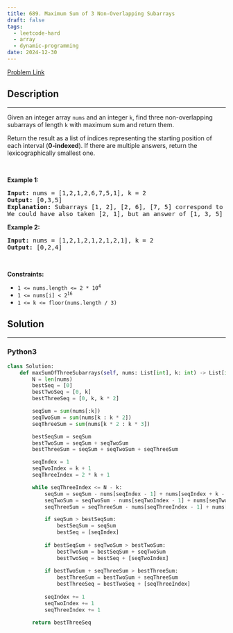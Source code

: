 ```yaml
---
title: 689. Maximum Sum of 3 Non-Overlapping Subarrays
draft: false
tags: 
  - leetcode-hard
  - array
  - dynamic-programming
date: 2024-12-30
---
```


[Problem Link](https://leetcode.com/problems/maximum-sum-of-3-non-overlapping-subarrays/)

## Description

---
<p>Given an integer array <code>nums</code> and an integer <code>k</code>, find three non-overlapping subarrays of length <code>k</code> with maximum sum and return them.</p>

<p>Return the result as a list of indices representing the starting position of each interval (<strong>0-indexed</strong>). If there are multiple answers, return the lexicographically smallest one.</p>

<p>&nbsp;</p>
<p><strong class="example">Example 1:</strong></p>

<pre>
<strong>Input:</strong> nums = [1,2,1,2,6,7,5,1], k = 2
<strong>Output:</strong> [0,3,5]
<strong>Explanation:</strong> Subarrays [1, 2], [2, 6], [7, 5] correspond to the starting indices [0, 3, 5].
We could have also taken [2, 1], but an answer of [1, 3, 5] would be lexicographically smaller.
</pre>

<p><strong class="example">Example 2:</strong></p>

<pre>
<strong>Input:</strong> nums = [1,2,1,2,1,2,1,2,1], k = 2
<strong>Output:</strong> [0,2,4]
</pre>

<p>&nbsp;</p>
<p><strong>Constraints:</strong></p>

<ul>
	<li><code>1 &lt;= nums.length &lt;= 2 * 10<sup>4</sup></code></li>
	<li><code>1 &lt;= nums[i] &lt;&nbsp;2<sup>16</sup></code></li>
	<li><code>1 &lt;= k &lt;= floor(nums.length / 3)</code></li>
</ul>


## Solution

---
### Python3
``` py title='maximum-sum-of-3-non-overlapping-subarrays'
class Solution:
    def maxSumOfThreeSubarrays(self, nums: List[int], k: int) -> List[int]:
        N = len(nums)
        bestSeq = [0]
        bestTwoSeq = [0, k]
        bestThreeSeq = [0, k, k * 2]

        seqSum = sum(nums[:k])
        seqTwoSum = sum(nums[k : k * 2])
        seqThreeSum = sum(nums[k * 2 : k * 3])

        bestSeqSum = seqSum
        bestTwoSum = seqSum + seqTwoSum
        bestThreeSum = seqSum + seqTwoSum + seqThreeSum

        seqIndex = 1
        seqTwoIndex = k + 1
        seqThreeIndex = 2 * k + 1

        while seqThreeIndex <= N - k:
            seqSum = seqSum - nums[seqIndex - 1] + nums[seqIndex + k - 1]
            seqTwoSum = seqTwoSum - nums[seqTwoIndex - 1] + nums[seqTwoIndex + k - 1]
            seqThreeSum = seqThreeSum - nums[seqThreeIndex - 1] + nums[seqThreeIndex + k - 1]

            if seqSum > bestSeqSum:
                bestSeqSum = seqSum
                bestSeq = [seqIndex]
            
            if bestSeqSum + seqTwoSum > bestTwoSum:
                bestTwoSum = bestSeqSum + seqTwoSum
                bestTwoSeq = bestSeq + [seqTwoIndex]
            
            if bestTwoSum + seqThreeSum > bestThreeSum:
                bestThreeSum = bestTwoSum + seqThreeSum
                bestThreeSeq = bestTwoSeq + [seqThreeIndex]
            
            seqIndex += 1
            seqTwoIndex += 1
            seqThreeIndex += 1

        return bestThreeSeq
```

